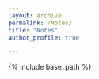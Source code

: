 ```yaml
---
layout: archive
permalink: /Notes/
title: "Notes"
author_profile: true

---
```


{% include base_path %}

